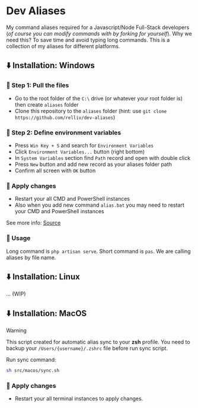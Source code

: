 # Dev Aliases

My command aliases required for a Javascript/Node Full-Stack developers (*of course you can modify commands with by forking for yourself*). Why we need this? To save time and avoid typing long commands. This is a collection of my aliases for different platforms.

## ⬇️ Installation: Windows

### 🚩 Step 1: Pull the files

- Go to the root folder of the `C:\` drive (or whatever your root folder is) then create `aliases` folder
- Clone this repository to the `aliases` folder (hint: use `git clone https://github.com/relliv/dev-aliases`)

### 🚩 Step 2: Define environment variables

- Press `Win Key + S` and search for `Environment Variables`
- Click `Environment Variables...` button (right bottom)
- In `System Variables` section find `Path` record and open with double click
- Press `New` button and add new record as your aliases folder path
- Confirm all screen with `OK` button

### 🚩 Apply changes

- Restart your all CMD and PowerShell instances
- Also when you add new command `alias.bat` you may need to restart your CMD and PowerShell instances

See more info: [Source](https://stackoverflow.com/a/39459404/6940144)

### 🚩 Usage

Long command is `php artisan serve`. Short command is `pas`. We are calling aliases by file name.

## ⬇️ Installation: Linux

... (WIP)

## ⬇️ Installation: MacOS

> [!WARNING]  
> This script created for automatic alias sync to your **zsh** profile. You need to backup your `/Users/{username}/.zshrc` file before run sync script.

Run sync command:

```bash
sh src/macos/sync.sh
```

### 🚩 Apply changes

- Restart your all terminal instances to apply changes.
